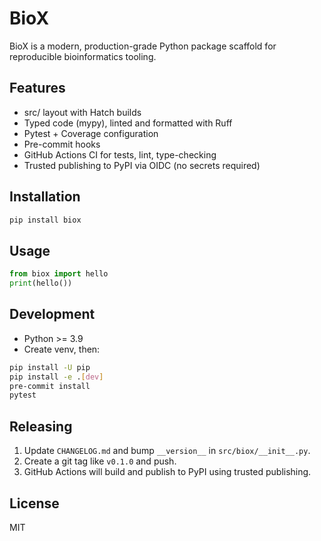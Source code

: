 # BioX

BioX is a modern, production-grade Python package scaffold for reproducible bioinformatics tooling.

## Features

- src/ layout with Hatch builds
- Typed code (mypy), linted and formatted with Ruff
- Pytest + Coverage configuration
- Pre-commit hooks
- GitHub Actions CI for tests, lint, type-checking
- Trusted publishing to PyPI via OIDC (no secrets required)

## Installation

```bash
pip install biox
```

## Usage

```python
from biox import hello
print(hello())
```

## Development

- Python >= 3.9
- Create venv, then:

```bash
pip install -U pip
pip install -e .[dev]
pre-commit install
pytest
```

## Releasing

1. Update `CHANGELOG.md` and bump `__version__` in `src/biox/__init__.py`.
2. Create a git tag like `v0.1.0` and push.
3. GitHub Actions will build and publish to PyPI using trusted publishing.

## License

MIT
